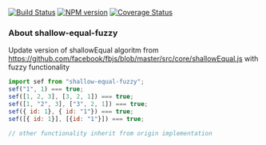 [![Build Status](https://travis-ci.org/lexich/shallow-equal-fuzzy.svg)](https://travis-ci.org/lexich/shallow-equal-fuzzy)
[![NPM version](https://badge.fury.io/js/shallow-equal-fuzzy.svg)](http://badge.fury.io/js/shallow-equal-fuzzy)
[![Coverage Status](https://coveralls.io/repos/lexich/shallow-equal-fuzzy/badge.png?branch=master)](https://coveralls.io/r/lexich/shallow-equal-fuzzy?branch=master)

### About shallow-equal-fuzzy
Update version of shallowEqual algoritm from https://github.com/facebook/fbjs/blob/master/src/core/shallowEqual.js with fuzzy functionality

```js
import sef from "shallow-equal-fuzzy";
sef("1", 1) === true;
sef([1, 2, 3], [3, 2, 1]) === true;
sef([1, "2", 3], ["3", 2, 1]) === true;
sef({ id: 1}, { id: "1"}) === true;
sef([{ id: 1}], [{id: "1"}]) === true;

// other functionality inherit from origin implementation
```
